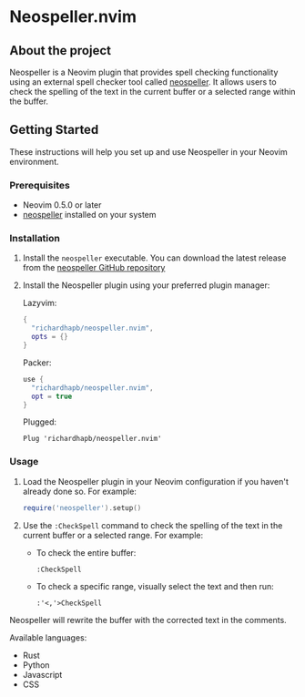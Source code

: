 # Neospeller.nvim

## About the project

Neospeller is a Neovim plugin that provides spell checking functionality using an external spell checker tool called [neospeller](https://github.com/richardhapb/neospeller). It allows users to check the spelling of the text in the current buffer or a selected range within the buffer.

## Getting Started

These instructions will help you set up and use Neospeller in your Neovim environment.

### Prerequisites

- Neovim 0.5.0 or later
- [neospeller](https://github.com/richardhapb/neospeller) installed on your system

### Installation

1. Install the `neospeller` executable. You can download the latest release from the [neospeller GitHub repository](https://github.com/richardhapb/neospeller)

2. Install the Neospeller plugin using your preferred plugin manager:

    Lazyvim:


    ```lua
    {
      "richardhapb/neospeller.nvim",
      opts = {}
    }
    ```

   Packer:

    ```lua
    use {
      "richardhapb/neospeller.nvim",
      opt = true
    }
    ```

   Plugged:

    ```vim
    Plug 'richardhapb/neospeller.nvim'
    ```

### Usage

1. Load the Neospeller plugin in your Neovim configuration if you haven't already done so. For example:

    ```lua
    require('neospeller').setup()
    ```

2. Use the `:CheckSpell` command to check the spelling of the text in the current buffer or a selected range. For example:

    - To check the entire buffer:

        ```vim
        :CheckSpell
        ```

    - To check a specific range, visually select the text and then run:

        ```vim
        :'<,'>CheckSpell
        ```

Neospeller will rewrite the buffer with the corrected text in the comments.

Available languages:
- Rust
- Python
- Javascript
- CSS


